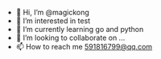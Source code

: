 - 👋 Hi, I’m @magickong
- 👀 I’m interested in test
- 🌱 I’m currently learning go and python
- 💞️ I’m looking to collaborate on ...
- 📫 How to reach me 591816799@qq.com

<!---
magickong/magickong is a ✨ special ✨ repository because its `README.md` (this file) appears on your GitHub profile.
You can click the Preview link to take a look at your changes.
--->
